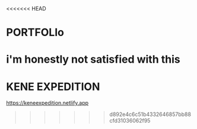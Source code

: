 <<<<<<< HEAD
# PORTFOLIo

i'm honestly not satisfied with this
=======
# KENE EXPEDITION

https://keneexpedition.netlify.app
>>>>>>> d892e4c6c51b4332646857bb88cfd31036062f95
